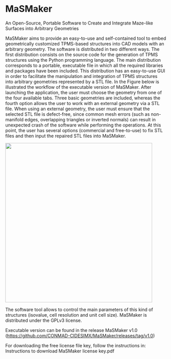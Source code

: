 # MaSMaker
An Open-Source, Portable Software to Create and Integrate Maze-like Surfaces into Arbitrary Geometries

MaSMaker aims to provide an easy-to-use and self-contained tool to embed geometrically customized TPMS-based structures into CAD models with an arbitrary geometry. The software is distributed in two different ways. The first distribution consists on the source code for the generation of TPMS structures using the Python programming language. The main distribution corresponds to a portable, executable file in which all the required libraries and packages have been included. This distribution has an easy-to-use GUI in order to facilitate the manipulation and integration of TPMS structures into arbitrary geometries represented by a STL file. In the Figure below is illustrated the workflow of the executable version of MaSMaker. After launching the application, the user must choose the geometry from one of the four available tabs. Three basic geometries are included, whereas the fourth option allows the user to work with an external geometry via a STL file. When using an external geometry, the user must ensure that the selected STL file is defect-free, since common mesh errors (such as non-manifold edges, overlapping triangles or inverted normals) can result in unexpected crash of the software  while performing the operations. At this point, the user has several options (commercial and free-to-use) to fix STL files and then input the repaired STL files into MaSMaker.

<img src="https://user-images.githubusercontent.com/89549378/178032184-0831dd82-d7d7-41b9-9e18-a4003de2174e.png" width="460" height="500">

The software tool allows to control the main parameters of this kind of structures (isovalue, cell resolution and unit cell size). MaSMaker is distributed under the GPLv3 license.

Executable version can be found in the release MaSMaker v1.0 (https://github.com/CONMAD-CIDESIMX/MaSMaker/releases/tag/v1.0)

For downloading the free license file key, follow the instructions in: Instructions to download MaSMaker license key.pdf
